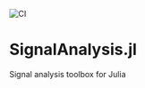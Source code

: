![CI](https://github.com/org-arl/SignalAnalysis.jl/workflows/CI/badge.svg)

# SignalAnalysis.jl
Signal analysis toolbox for Julia
